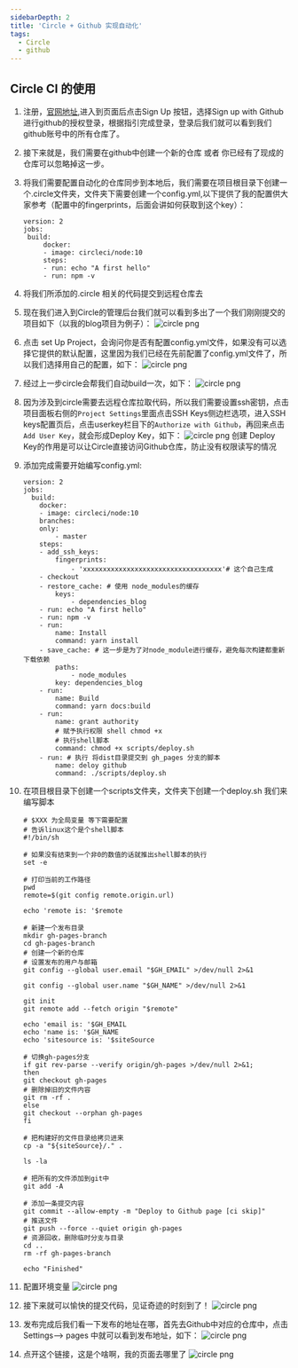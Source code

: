 ```yaml
---
sidebarDepth: 2
title: 'Circle + Github 实现自动化'
tags: 
  - Circle
  - github
---
```


## Circle CI 的使用

1. 注册，[官网地址](https://app.circleci.com),进入到页面后点击Sign Up 按钮，选择Sign up with Github 进行github的授权登录，根据指引完成登录，登录后我们就可以看到我们github账号中的所有仓库了。

2. 接下来就是，我们需要在github中创建一个新的仓库 或者 你已经有了现成的仓库可以忽略掉这一步。
   
3. 将我们需要配置自动化的仓库同步到本地后，我们需要在项目根目录下创建一个.circle文件夹，文件夹下需要创建一个config.yml,以下提供了我的配置供大家参考（配置中的fingerprints，后面会讲如何获取到这个key）：
   ```shell
   version: 2
   jobs:
    build:
        docker:
        - image: circleci/node:10
        steps:
        - run: echo "A first hello"
        - run: npm -v

   ```

4. 将我们所添加的.circle 相关的代码提交到远程仓库去
   
5. 现在我们进入到Circle的管理后台我们就可以看到多出了一个我们刚刚提交的项目如下（以我的blog项目为例子）：
   ![circle png](../../assets/cicd/circle01.jpg)
6. 点击 set Up Project，会询问你是否有配置config.yml文件，如果没有可以选择它提供的默认配置，这里因为我们已经在先前配置了config.yml文件了，所以我们选择用自己的配置，如下：
   ![circle png](../../assets/cicd/circle02.jpg)
7. 经过上一步circle会帮我们自动build一次，如下：
    ![circle png](../../assets/cicd/circle03.jpg)
8. 因为涉及到circle需要去远程仓库拉取代码，所以我们需要设置ssh密钥，点击项目面板右侧的`Project Settings`里面点击SSH Keys侧边栏选项，进入SSH keys配置页后，点击userkey栏目下的`Authorize with Github`，再回来点击 `Add User Key`，就会形成Deploy Key，如下：
   ![circle png](../../assets/cicd/circle04.jpg)
   创建 Deploy Key的作用是可以让Circle直接访问Github仓库，防止没有权限读写的情况
9.  添加完成需要开始编写config.yml:
    ```shell
    version: 2
    jobs:
      build:
        docker:
        - image: circleci/node:10
        branches:
        only:
            - master
        steps:
        - add_ssh_keys:
            fingerprints:
                - 'xxxxxxxxxxxxxxxxxxxxxxxxxxxxxxxxxxx'# 这个自己生成
        - checkout
        - restore_cache: # 使用 node_modules的缓存
            keys:
                - dependencies_blog
        - run: echo "A first hello"
        - run: npm -v
        - run:
            name: Install
            command: yarn install
        - save_cache: # 这一步是为了对node_module进行缓存，避免每次构建都重新下载依赖
            paths:
                - node_modules
            key: dependencies_blog
        - run:
            name: Build
            command: yarn docs:build
        - run:
            name: grant authority
            # 赋予执行权限 shell chmod +x
            # 执行shell脚本
            command: chmod +x scripts/deploy.sh
        - run: # 执行 将dist目录提交到 gh_pages 分支的脚本
            name: deloy github
            command: ./scripts/deploy.sh
    ```
10. 在项目根目录下创建一个scripts文件夹，文件夹下创建一个deploy.sh 我们来编写脚本
    ```shell
    # $XXX 为全局变量 等下需要配置
    # 告诉linux这个是个shell脚本
    #!/bin/sh

    # 如果没有结束到一个非0的数值的话就推出shell脚本的执行
    set -e

    # 打印当前的工作路径
    pwd
    remote=$(git config remote.origin.url)

    echo 'remote is: '$remote

    # 新建一个发布目录
    mkdir gh-pages-branch
    cd gh-pages-branch
    # 创建一个新的仓库
    # 设置发布的用户与邮箱
    git config --global user.email "$GH_EMAIL" >/dev/null 2>&1

    git config --global user.name "$GH_NAME" >/dev/null 2>&1

    git init
    git remote add --fetch origin "$remote"

    echo 'email is: '$GH_EMAIL
    echo 'name is: '$GH_NAME
    echo 'sitesource is: '$siteSource

    # 切换gh-pages分支
    if git rev-parse --verify origin/gh-pages >/dev/null 2>&1; 
    then
    git checkout gh-pages
    # 删除掉旧的文件内容
    git rm -rf .
    else
    git checkout --orphan gh-pages
    fi

    # 把构建好的文件目录给拷贝进来
    cp -a "${siteSource}/." .

    ls -la

    # 把所有的文件添加到git中
    git add -A

    # 添加一条提交内容
    git commit --allow-empty -m "Deploy to Github page [ci skip]"
    # 推送文件
    git push --force --quiet origin gh-pages
    # 资源回收，删除临时分支与目录
    cd ..
    rm -rf gh-pages-branch

    echo "Finished"
    ```
11. 配置环境变量
    ![circle png](../../assets/cicd/circle05.jpg)
12. 接下来就可以愉快的提交代码，见证奇迹的时刻到了！
    ![circle png](../../assets/cicd/circle06.jpg)
13. 发布完成后我们看一下发布的地址在哪，首先去Github中对应的仓库中，点击Settings——> pages 中就可以看到发布地址，如下：
    ![circle png](../../assets/cicd/circle07.jpg)
14. 点开这个链接，这是个啥啊，我的页面去哪里了
    ![circle png](../../assets/cicd/circle08.jpg)


